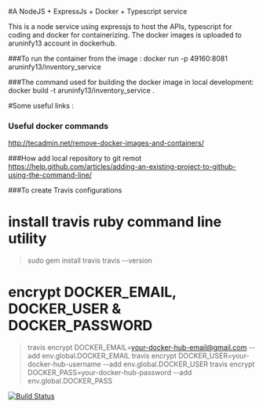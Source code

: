 #A NodeJS + ExpressJs + Docker + Typescript service

This is a node service using expressjs to host the APIs, typescript for coding and docker for 
containerizing. 
The docker images is uploaded to aruninfy13 account in dockerhub.

###To run the container from the image : 
docker run -p 49160:8081 aruninfy13/inventory_service

###The command used for building the docker image in local development:
docker build -t aruninfy13/inventory_service .

#Some useful links :
### Useful docker commands 
http://tecadmin.net/remove-docker-images-and-containers/

###How add local repository to git remot
https://help.github.com/articles/adding-an-existing-project-to-github-using-the-command-line/

###To create Travis configurations
# install travis ruby command line utility
> sudo gem install travis
> travis --version
# encrypt DOCKER_EMAIL, DOCKER_USER & DOCKER_PASSWORD
> travis encrypt DOCKER_EMAIL=your-docker-hub-email@gmail.com --add env.global.DOCKER_EMAIL
> travis encrypt DOCKER_USER=your-docker-hub-username --add env.global.DOCKER_USER
> travis encrypt DOCKER_PASS=your-docker-hub-password --add env.global.DOCKER_PASS

[![Build Status](https://travis-ci.org/arunk13/InventoryService.svg?branch=master)](https://travis-ci.org/arunk13/InventoryService)

